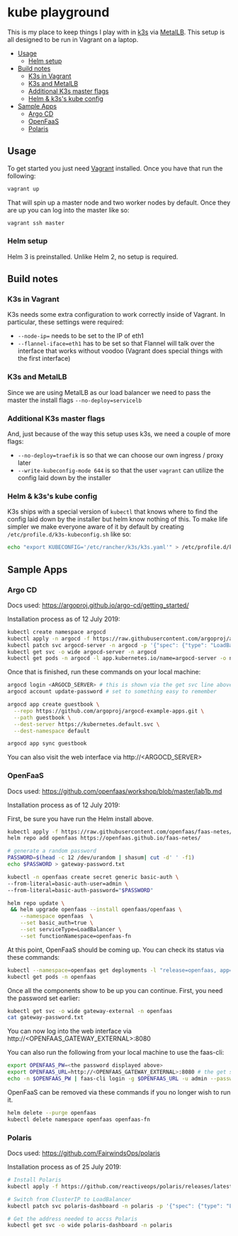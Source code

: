 # kube playground

This is my place to keep things I play with in [k3s](https://k3s.io/) via [MetalLB](https://metallb.universe.tf/). This setup is all designed to be run in Vagrant on a laptop.

- [Usage](#usage)
  - [Helm setup](#helm-setup)
- [Build notes](#build-notes)
  - [K3s in Vagrant](#k3s-in-vagrant)
  - [K3s and MetalLB](#k3s-and-metallb)
  - [Additional K3s master flags](#additional-k3s-master-flags)
  - [Helm & k3s's kube config](#helm--k3ss-kube-config)
- [Sample Apps](#sample-apps)
  - [Argo CD](#argo-cd)
  - [OpenFaaS](#openfaas)
  - [Polaris](#polaris)

## Usage

To get started you just need [Vagrant](https://www.vagrantup.com/) installed. Once you have that run the following:

```bash
vagrant up
```

That will spin up a master node and two worker nodes by default. Once they are up you can log into the master like so:

```bash
vagrant ssh master
```

### Helm setup

Helm 3 is preinstalled. Unlike Helm 2, no setup is required.

## Build notes

### K3s in Vagrant

K3s needs some extra configuration to work correctly inside of Vagrant. In particular, these settings were required:

- `--node-ip=` needs to be set to the IP of eth1
- `--flannel-iface=eth1` has to be set so that Flannel will talk over the interface that works without voodoo (Vagrant does special things with the first interface)

### K3s and MetalLB

Since we are using MetalLB as our load balancer we need to pass the master the install flags `--no-deploy=servicelb`

### Additional K3s master flags

And, just because of the way this setup uses k3s, we need a couple of more flags:

- `--no-deploy=traefik` is so that we can choose our own ingress / proxy later
- `--write-kubeconfig-mode 644` is so that the user `vagrant` can utilize the config laid down by the installer

### Helm & k3s's kube config

K3s ships with a special version of `kubectl` that knows where to find the config laid down by the installer but helm know nothing of this. To make life simpler we make everyone aware of it by default by creating `/etc/profile.d/k3s-kubeconfig.sh` like so:

```bash
echo "export KUBECONFIG='/etc/rancher/k3s/k3s.yaml'" > /etc/profile.d/k3s-kubeconfig.sh
```

## Sample Apps

### Argo CD

Docs used: https://argoproj.github.io/argo-cd/getting_started/

Installation process as of 12 July 2019:

```bash
kubectl create namespace argocd
kubectl apply -n argocd -f https://raw.githubusercontent.com/argoproj/argo-cd/stable/manifests/install.yaml
kubectl patch svc argocd-server -n argocd -p '{"spec": {"type": "LoadBalancer"}}'
kubectl get svc -o wide argocd-server -n argocd
kubectl get pods -n argocd -l app.kubernetes.io/name=argocd-server -o name | cut -d'/' -f 2
```

Once that is finished, run these commands on your local machine:

```bash
argocd login <ARGOCD_SERVER> # this is shown via the get svc line above
argocd account update-password # set to something easy to remember

argocd app create guestbook \
  --repo https://github.com/argoproj/argocd-example-apps.git \
  --path guestbook \
  --dest-server https://kubernetes.default.svc \
  --dest-namespace default

argocd app sync guestbook
```

You can also visit the web interface via http://<ARGOCD_SERVER>

### OpenFaaS

Docs used: https://github.com/openfaas/workshop/blob/master/lab1b.md

Installation process as of 12 July 2019:

First, be sure you have run the Helm install above.

```bash
kubectl apply -f https://raw.githubusercontent.com/openfaas/faas-netes/master/namespaces.yml
helm repo add openfaas https://openfaas.github.io/faas-netes/

# generate a random password
PASSWORD=$(head -c 12 /dev/urandom | shasum| cut -d' ' -f1)
echo $PASSWORD > gateway-password.txt

kubectl -n openfaas create secret generic basic-auth \
--from-literal=basic-auth-user=admin \
--from-literal=basic-auth-password="$PASSWORD"

helm repo update \
 && helm upgrade openfaas --install openfaas/openfaas \
    --namespace openfaas  \
    --set basic_auth=true \
    --set serviceType=LoadBalancer \
    --set functionNamespace=openfaas-fn
```

At this point, OpenFaaS should be coming up. You can check its status via these commands:

```bash
kubectl --namespace=openfaas get deployments -l "release=openfaas, app=openfaas"
kubectl get pods -n openfaas
```

Once all the components show to be up you can continue. First, you need the password set earlier:

```bash
kubectl get svc -o wide gateway-external -n openfaas
cat gateway-password.txt
```

You can now log into the web interface via http://<OPENFAAS_GATEWAY_EXTERNAL>:8080

You can also run the following from your local machine to use the faas-cli:

```bash
export OPENFAAS_PW=<the password displayed above>
export OPENFAAS_URL=http://<OPENFAAS_GATEWAY_EXTERNAL>:8080 # the get svc command above will show you the address
echo -n $OPENFAAS_PW | faas-cli login -g $OPENFAAS_URL -u admin --password-stdin
```

OpenFaaS can be removed via these commands if you no longer wish to run it.

```bash
helm delete --purge openfaas
kubectl delete namespace openfaas openfaas-fn
```

### Polaris

Docs used: https://github.com/FairwindsOps/polaris

Installation process as of 25 July 2019:

```bash
# Install Polaris
kubectl apply -f https://github.com/reactiveops/polaris/releases/latest/download/dashboard.yaml

# Switch from ClusterIP to LoadBalancer
kubectl patch svc polaris-dashboard -n polaris -p '{"spec": {"type": "LoadBalancer"}}'

# Get the address needed to accss Polaris
kubectl get svc -o wide polaris-dashboard -n polaris
```
